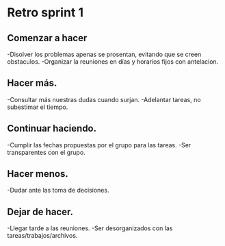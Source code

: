 # Retro sprint 1

## Comenzar a hacer
-Disolver los problemas apenas se prosentan, evitando que se creen obstaculos.
-Organizar la reuniones en días y horarios fijos con antelacion.

## Hacer más.
-Consultar más nuestras dudas cuando surjan.
-Adelantar tareas, no subestimar el tiempo.

## Continuar haciendo.
-Cumplir las fechas propuestas por el grupo para las tareas.
-Ser transparentes con el grupo.

## Hacer menos.
-Dudar ante las toma de decisiones.

## Dejar de hacer.
-Llegar tarde a las reuniones.
-Ser desorganizados con las tareas/trabajos/archivos.